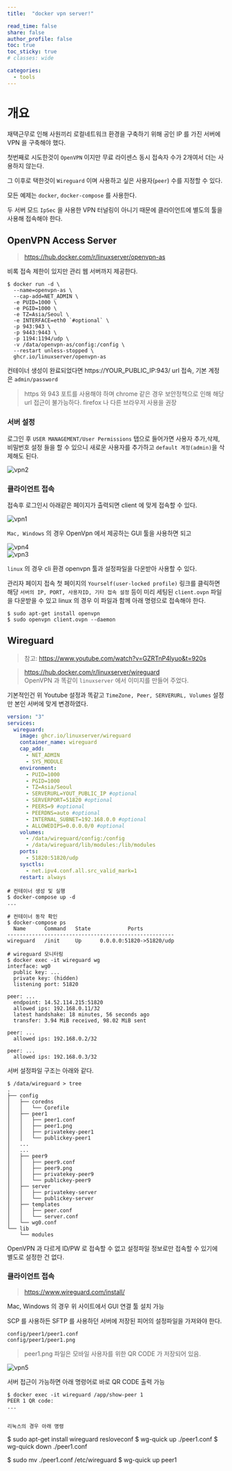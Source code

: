 ```yaml
---
title:  "docker vpn server!"

read_time: false
share: false
author_profile: false
toc: true
toc_sticky: true
# classes: wide

categories:
  - tools
---
```


# 개요

재택근무로 인해 사원끼리 로컬네트워크 환경을 구축하기 위해 공인 IP 를 가진 서버에 VPN 을 구축해야 했다.  

첫번째로 시도한것이 `OpenVPN` 이지만 무료 라이센스 동시 접속자 수가 2개여서 더는 사용하지 않는다.  

그 이후로 택한것이 `Wireguard` 이며 사용하고 싶은 사용자(`peer`) 수를 지정할 수 있다.   

모든 예제는 `docker`, `docker-compose` 를 사용한다.  

두 서버 모드 `IpSec` 을 사용한 VPN 터널링이 아니기 때문에 클라이언트에 별도의 툴을 사용해 접속해야 한다.

## OpenVPN Access Server 

> https://hub.docker.com/r/linuxserver/openvpn-as

비록 접속 제한이 있지만 관리 웹 서버까지 제공한다.  

```
$ docker run -d \
  --name=openvpn-as \
  --cap-add=NET_ADMIN \
  -e PUID=1000 \
  -e PGID=1000 \
  -e TZ=Asia/Seoul \
  -e INTERFACE=eth0 `#optional` \
  -p 943:943 \
  -p 9443:9443 \
  -p 1194:1194/udp \
  -v /data/openvpn-as/config:/config \
  --restart unless-stopped \
  ghcr.io/linuxserver/openvpn-as
```

컨테이너 생성이 완료되었다면 https://YOUR_PUBLIC_IP:943/ url 접속, 기본 계정은 `admin/password`   

> https 와 943 포트를 사용해야 하며 chrome 같은 경우 보안정책으로 인해 해당 url 접근이 불가능하다. firefox 나 다른 브라우저 사용을 권장   


### 서버 설정  

로그인 후 `USER MANAGEMENT/User Permissions` 탭으로 들어가면 사용자 추가,삭제,비밀번호 설정 들을 할 수 있으니 새로운 사용자를 추가하고 `default 계정(admin)`을 삭제해도 된다.  

![vpn2](/assets/2021/vpn2.png)  

### 클라이언트 접속  

접속후 로그인시 아래같은 페이지가 출력되면 client 에 맞게 접속할 수 있다.  

![vpn1](/assets/2021/vpn1.png)  


`Mac, Windows` 의 경우 OpenVpn 에서 제공하는 GUI 툴을 사용하면 되고  

![vpn4](/assets/2021/vpn4.png)  
![vpn3](/assets/2021/vpn3.png)  


`linux` 의 경우 cli 환경 openvpn 툴과 설정파일을 다운받아 사용할 수 있다.  

관리자 페이지 접속 첫 페이지의 `Yourself(user-locked profile)` 링크를 클릭하면 해당 `서버의 IP, PORT, 사용자ID, 기타 접속 설정` 등이 미리 세팅된 `client.ovpn` 파일을 다운받을 수 있고 linux 의 경우 이 파일과 함께 아래 명령으로 접속해야 한다.  

```
$ sudo apt-get install openvpn
$ sudo openvpn client.ovpn --daemon
```


## Wireguard

> 참고: https://www.youtube.com/watch?v=GZRTnP4lyuo&t=920s

> https://hub.docker.com/r/linuxserver/wireguard  
OpenVPN 과 똑같이 `linuxserver` 에서 이미지를 만들어 주었다.  

기본적인건 위 Youtube 설정과 똑같고 `TimeZone, Peer, SERVERURL, Volumes` 설정만 본인 서버에 맞게 변경하였다.  

```yaml
version: "3"
services:
  wireguard:
    image: ghcr.io/linuxserver/wireguard
    container_name: wireguard
    cap_add:
      - NET_ADMIN
      - SYS_MODULE
    environment:
      - PUID=1000
      - PGID=1000
      - TZ=Asia/Seoul
      - SERVERURL=YOUT_PUBLIC_IP #optional
      - SERVERPORT=51820 #optional
      - PEERS=9 #optional
      - PEERDNS=auto #optional
      - INTERNAL_SUBNET=192.168.0.0 #optional
      - ALLOWEDIPS=0.0.0.0/0 #optional
    volumes:
      - /data/wireguard/config:/config
      - /data/wireguard/lib/modules:/lib/modules
    ports:
      - 51820:51820/udp
    sysctls:
      - net.ipv4.conf.all.src_valid_mark=1
    restart: always
```
```
# 컨테이너 생성 및 실행  
$ docker-compose up -d
...

# 컨테이너 동작 확인  
$ docker-compose ps
  Name      Command   State            Ports
------------------------------------------------------
wireguard   /init     Up      0.0.0.0:51820->51820/udp

# wireguard 모니터링 
$ docker exec -it wireguard wg
interface: wg0
  public key: ...
  private key: (hidden)
  listening port: 51820

peer: ...
  endpoint: 14.52.114.215:51820
  allowed ips: 192.168.0.11/32
  latest handshake: 18 minutes, 56 seconds ago
  transfer: 3.94 MiB received, 98.02 MiB sent

peer: ...
  allowed ips: 192.168.0.2/32

peer: ...
  allowed ips: 192.168.0.3/32
```

서버 설정파일 구조는 아래와 같다.  

```
$ /data/wireguard > tree
.
├── config
│   ├── coredns
│   │   └── Corefile
│   ├── peer1
│   │   ├── peer1.conf
│   │   ├── peer1.png
│   │   ├── privatekey-peer1
│   │   └── publickey-peer1
│   ...
│   ...
│   ├── peer9
│   │   ├── peer9.conf
│   │   ├── peer9.png
│   │   ├── privatekey-peer9
│   │   └── publickey-peer9
│   ├── server
│   │   ├── privatekey-server
│   │   └── publickey-server
│   ├── templates
│   │   ├── peer.conf
│   │   └── server.conf
│   └── wg0.conf
└── lib
    └── modules
```

OpenVPN 과 다르게 ID/PW 로 접속할 수 없고 설정파일 정보로만 접속할 수 있기에 별도로 설정한 건 없다.  


### 클라이언트 접속  

> https://www.wireguard.com/install/

Mac, Windows 의 경우 위 사이트에서 GUI 연결 툴 설치 가능  

SCP 를 사용하든 SFTP 를 사용하던 서버에 저장된 피어의 설정파일을 가져와야 한다.  

```
config/peer1/peer1.conf
config/peer1/peer1.png
```

> peer1.png 파일은 모바일 사용자를 위한 QR CODE 가 저장되어 있음.  

![vpn5](/assets/2021/vpn5.png)  

서버 접근이 가능하면 아래 명령어로 바로 QR CODE 출력 가능  

```
$ docker exec -it wireguard /app/show-peer 1
PEER 1 QR code:
...


리눅스의 경우 아래 명령

```
$ sudo apt-get install wireguard resloveconf
$ wg-quick up ./peer1.conf
$ wg-quick down ./peer1.conf

$ sudo mv ./peer1.conf /etc/wireguard
$ wg-quick up peer1
```